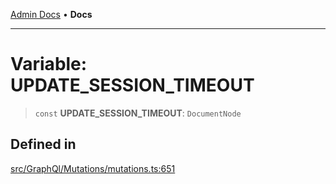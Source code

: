 [Admin Docs](/) • **Docs**

***

# Variable: UPDATE\_SESSION\_TIMEOUT

> `const` **UPDATE\_SESSION\_TIMEOUT**: `DocumentNode`

## Defined in

[src/GraphQl/Mutations/mutations.ts:651](https://github.com/PalisadoesFoundation/talawa-admin/blob/main/src/GraphQl/Mutations/mutations.ts#L651)
